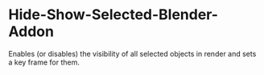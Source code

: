 # Hide-Show-Selected-Blender-Addon
Enables (or disables) the visibility of all selected objects in render and sets a key frame for them.
